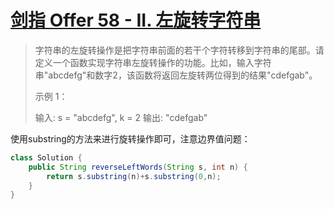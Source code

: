 # [剑指 Offer 58 - II. 左旋转字符串](https://leetcode-cn.com/problems/zuo-xuan-zhuan-zi-fu-chuan-lcof/)

>字符串的左旋转操作是把字符串前面的若干个字符转移到字符串的尾部。请定义一个函数实现字符串左旋转操作的功能。比如，输入字符串"abcdefg"和数字2，该函数将返回左旋转两位得到的结果"cdefgab"。
>
> 
>
>示例 1：
>
>输入: s = "abcdefg", k = 2
>输出: "cdefgab"

使用substring的方法来进行旋转操作即可，注意边界值问题：

~~~java
class Solution {
    public String reverseLeftWords(String s, int n) {
        return s.substring(n)+s.substring(0,n);
    }
}
~~~

